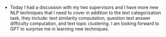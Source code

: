 - Today I had a discussion with my two supervisors and I have more new NLP techniques that I need to cover in addition to the text categorization task, they include: text similarity computation, question text answer difficulty computation, and text topic clustering. I am looking forward to GPT to surprise me in learning new techniques.